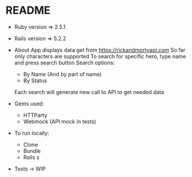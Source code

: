 # README

* Ruby version => 2.5.1

* Rails version => 5.2.2

* About
  App displays data get from https://rickandmortyapi.com
  So far only characters are supported
  To search for specific hero, type name and press search button
  Search options:
  - By Name (And by part of name)
  - By Status

  Each search will generate new call to API to get needed data

* Gems used:
  - HTTParty
  - Webmock (API mock in tests)

* To run locally:
  - Clone
  - Bundle
  - Rails s

* Tests -> WIP
